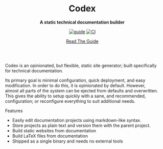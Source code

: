 <div align="center">
    <h1>Codex</h1>
    <p>
        <strong>A static technical documentation builder</strong>
    </p>
    <p>
<!-- prettier-ignore-start -->

[![guide](https://github.com/5sigma/codex/actions/workflows/docs.yml/badge.svg)](https://github.com/5sigma/codex/actions/workflows/docs.yml)
[![CI](https://github.com/5sigma/arkham/actions/workflows/ci.yml/badge.svg)](https://github.com/5sigma/arkham/actions/workflows/ci.yml)

[Read The Guide](https://codex.5sigma.io)

<!-- prettier-ignore-end -->

<br/>
<br/>
<p>
</div>

Codex is an opinionated, but flexible, static site generator; built specifically for technical documentation.

Its primary goal is minimal configuration, quick deployment, and easy modification. In order to do this, it is opinionated by default. However, almost all parts of the system can be ejected from defaults and overwritten. This gives the ability to setup quickly with a sane, and recommended, configuration; or reconfigure everything to suit additional needs.

Features
- Easily edit documentation projects using markdown-like syntax.
- Store projects as plain text and version them with the parent project.
- Build static websites from documentation
- Build LaTeX files from documentation
- Shipped as a single binary and needs no external tools

